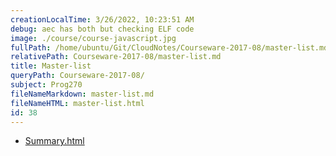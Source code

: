 ```yaml
---
creationLocalTime: 3/26/2022, 10:23:51 AM
debug: aec has both but checking ELF code
image: ./course/course-javascript.jpg
fullPath: /home/ubuntu/Git/CloudNotes/Courseware-2017-08/master-list.md
relativePath: Courseware-2017-08/master-list.md
title: Master-list
queryPath: Courseware-2017-08/
subject: Prog270
fileNameMarkdown: master-list.md
fileNameHTML: master-list.html
id: 38
---
```



<!-- toc -->
<!-- tocstop -->

* [Summary.html](Summary.html)